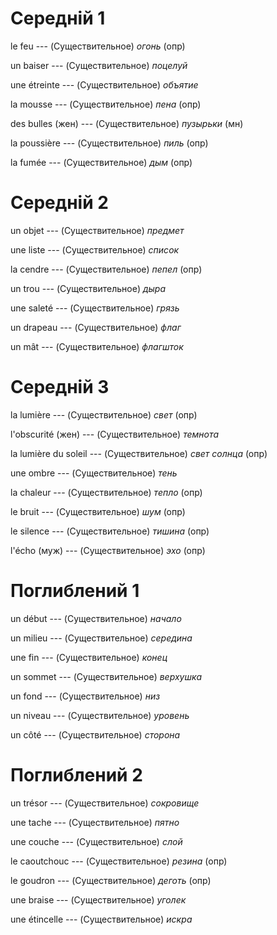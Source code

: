 # Середній 1

le feu --- (Существительное)
*огонь* (опр)



un baiser --- (Существительное)
*поцелуй*



une étreinte --- (Существительное)
*объятие*



la mousse --- (Существительное)
*пена* (опр)

des bulles (жен) --- (Существительное)
*пузырьки* (мн)



la poussière --- (Существительное)
*пиль* (опр)



la fumée --- (Существительное)
*дым* (опр)



# Середній 2

un objet --- (Существительное)
*предмет*



une liste --- (Существительное)
*список*



la cendre --- (Существительное)
*пепел* (опр)



un trou --- (Существительное)
*дыра*



une saleté --- (Существительное)
*грязь*



un drapeau --- (Существительное)
*флаг*



un mât --- (Существительное)
*флагшток*



# Середній 3

la lumière --- (Существительное)
*свет* (опр)



l'obscurité (жен) --- (Существительное)
*темнота*



la lumière du soleil --- (Существительное)
*свет солнца* (опр)



une ombre --- (Существительное)
*тень*



la chaleur --- (Существительное)
*тепло* (опр)



le bruit --- (Существительное)
*шум* (опр)



le silence --- (Существительное)
*тишина* (опр)



l'écho (муж) --- (Существительное)
*эхо* (опр)



# Поглиблений 1

un début --- (Существительное)
*начало*



un milieu --- (Существительное)
*середина*



une fin --- (Существительное)
*конец*



un sommet --- (Существительное)
*верхушка*



un fond --- (Существительное)
*низ*



un niveau --- (Существительное)
*уровень*



un côté --- (Существительное)
*сторона*



# Поглиблений 2

un trésor --- (Существительное)
*сокровище*



une tache --- (Существительное)
*пятно*



une couche --- (Существительное)
*слой*



le caoutchouc --- (Существительное)
*резина* (опр)



le goudron --- (Существительное)
*деготь* (опр)



une braise --- (Существительное)
*уголек*



une étincelle --- (Существительное)
*искра*
